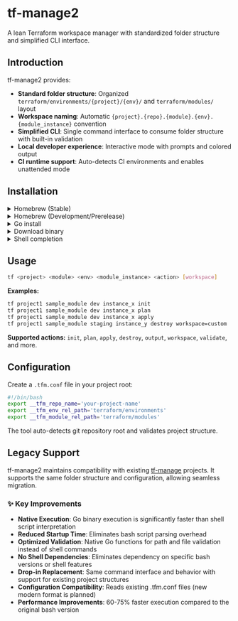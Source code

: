 # tf-manage2

A lean Terraform workspace manager with standardized folder structure and simplified CLI interface.

## Introduction

tf-manage2 provides:
- **Standard folder structure**: Organized `terraform/environments/{project}/{env}/` and `terraform/modules/` layout
- **Workspace naming**: Automatic `{project}.{repo}.{module}.{env}.{module_instance}` convention
- **Simplified CLI**: Single command interface to consume folder structure with built-in validation
- **Local developer experience**: Interactive mode with prompts and colored output
- **CI runtime support**: Auto-detects CI environments and enables unattended mode

## Installation

<details><summary>Homebrew (Stable)</summary>

```bash
brew install sorinlg/tap/tf-manage2
```

</details>

<details><summary>Homebrew (Development/Prerelease)</summary>

For testing prerelease versions with new features:

```bash
brew install sorinlg/dev-tap/tf-manage2
```

This tap contains alpha, beta, and rc versions for early testing.

</details>

<details><summary>Go install</summary>

```bash
go install github.com/sorinlg/tf-manage2@latest
```
</details>
<details><summary>Download binary</summary>

```bash
curl -L https://github.com/sorinlg/tf-manage2/releases/latest/download/tf-manage2-linux-amd64 -o tf-manage2
chmod +x tf-manage2
sudo mv tf-manage2 /usr/local/bin/
```
</details>

<details><summary>Shell completion</summary>

After installing tf-manage2, enable shell completion:

**Bash:**
```bash
# Add to ~/.bashrc
if command -v tf &> /dev/null; then
  . $(brew --prefix)/etc/bash_completion.d/tf
fi
```

**Zsh:**
```bash
# Add to ~/.zshrc
if command -v tf &> /dev/null; then
  fpath=( $(brew --prefix)/share/tf-completion $fpath )
  autoload -U compinit && compinit
fi
```

Then reload your shell:
```bash
source ~/.bashrc  # or ~/.zshrc for zsh users
```

</details>

## Usage

```bash
tf <project> <module> <env> <module_instance> <action> [workspace]
```

**Examples:**
```bash
tf project1 sample_module dev instance_x init
tf project1 sample_module dev instance_x plan
tf project1 sample_module dev instance_x apply
tf project1 sample_module staging instance_y destroy workspace=custom
```

**Supported actions:** `init`, `plan`, `apply`, `destroy`, `output`, `workspace`, `validate`, and more.

## Configuration

Create a `.tfm.conf` file in your project root:

```bash
#!/bin/bash
export __tfm_repo_name='your-project-name'
export __tfm_env_rel_path='terraform/environments'
export __tfm_module_rel_path='terraform/modules'
```

The tool auto-detects git repository root and validates project structure.

## Legacy Support
tf-manage2 maintains compatibility with existing [tf-manage](https://github.com/sorinlg/tf-manage) projects. It supports the same folder structure and configuration, allowing seamless migration.

### ✨ Key Improvements
- **Native Execution**: Go binary execution is significantly faster than shell script interpretation
- **Reduced Startup Time**: Eliminates bash script parsing overhead
- **Optimized Validation**: Native Go functions for path and file validation instead of shell commands
- **No Shell Dependencies**: Eliminates dependency on specific bash versions or shell features
- **Drop-in Replacement**: Same command interface and behavior with support for existing project structures
- **Configuration Compatibility**: Reads existing .tfm.conf files (new modern format is planned)
- **Performance Improvements**: 60-75% faster execution compared to the original bash version
